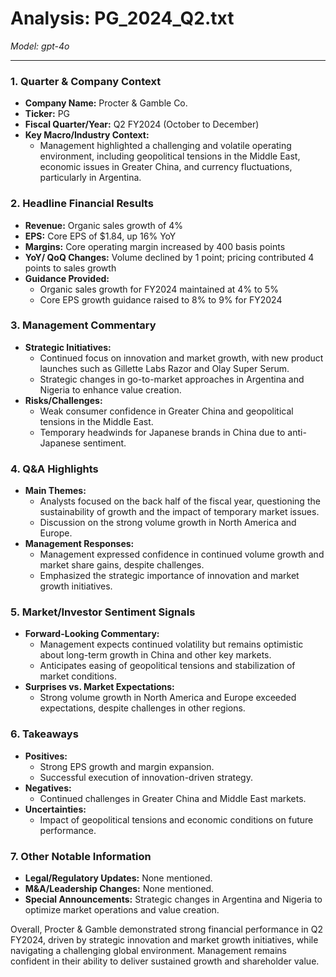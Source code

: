 # Analysis: PG_2024_Q2.txt

*Model: gpt-4o*

---

### 1. Quarter & Company Context
- **Company Name:** Procter & Gamble Co.
- **Ticker:** PG
- **Fiscal Quarter/Year:** Q2 FY2024 (October to December)
- **Key Macro/Industry Context:**
  - Management highlighted a challenging and volatile operating environment, including geopolitical tensions in the Middle East, economic issues in Greater China, and currency fluctuations, particularly in Argentina.

### 2. Headline Financial Results
- **Revenue:** Organic sales growth of 4%
- **EPS:** Core EPS of $1.84, up 16% YoY
- **Margins:** Core operating margin increased by 400 basis points
- **YoY/ QoQ Changes:** Volume declined by 1 point; pricing contributed 4 points to sales growth
- **Guidance Provided:**
  - Organic sales growth for FY2024 maintained at 4% to 5%
  - Core EPS growth guidance raised to 8% to 9% for FY2024

### 3. Management Commentary
- **Strategic Initiatives:**
  - Continued focus on innovation and market growth, with new product launches such as Gillette Labs Razor and Olay Super Serum.
  - Strategic changes in go-to-market approaches in Argentina and Nigeria to enhance value creation.
- **Risks/Challenges:**
  - Weak consumer confidence in Greater China and geopolitical tensions in the Middle East.
  - Temporary headwinds for Japanese brands in China due to anti-Japanese sentiment.

### 4. Q&A Highlights
- **Main Themes:**
  - Analysts focused on the back half of the fiscal year, questioning the sustainability of growth and the impact of temporary market issues.
  - Discussion on the strong volume growth in North America and Europe.
- **Management Responses:**
  - Management expressed confidence in continued volume growth and market share gains, despite challenges.
  - Emphasized the strategic importance of innovation and market growth initiatives.

### 5. Market/Investor Sentiment Signals
- **Forward-Looking Commentary:**
  - Management expects continued volatility but remains optimistic about long-term growth in China and other key markets.
  - Anticipates easing of geopolitical tensions and stabilization of market conditions.
- **Surprises vs. Market Expectations:**
  - Strong volume growth in North America and Europe exceeded expectations, despite challenges in other regions.

### 6. Takeaways
- **Positives:**
  - Strong EPS growth and margin expansion.
  - Successful execution of innovation-driven strategy.
- **Negatives:**
  - Continued challenges in Greater China and Middle East markets.
- **Uncertainties:**
  - Impact of geopolitical tensions and economic conditions on future performance.

### 7. Other Notable Information
- **Legal/Regulatory Updates:** None mentioned.
- **M&A/Leadership Changes:** None mentioned.
- **Special Announcements:** Strategic changes in Argentina and Nigeria to optimize market operations and value creation.

Overall, Procter & Gamble demonstrated strong financial performance in Q2 FY2024, driven by strategic innovation and market growth initiatives, while navigating a challenging global environment. Management remains confident in their ability to deliver sustained growth and shareholder value.